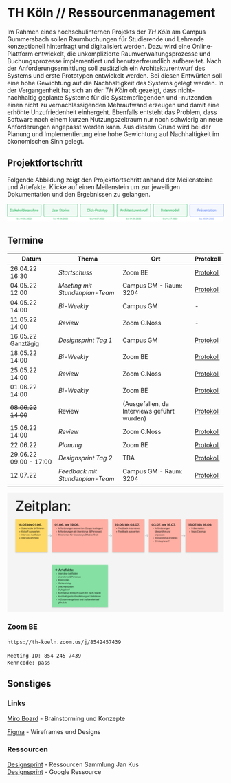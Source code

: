 # TH Köln // Ressourcenmanagement

Im Rahmen eines hochschulinternen Projekts der _TH Köln_ am Campus Gummersbach sollen Raumbuchungen für Studierende und Lehrende konzeptionell hinterfragt und digitalisiert werden. Dazu wird eine Online-Plattform entwickelt, die unkomplizierte Raumverwaltungsprozesse und Buchungsprozesse implementiert und benutzerfreundlich aufbereitet. Nach der Anforderungsermittlung soll zusätzlich ein Architekturentwurf des Systems und erste Prototypen entwickelt werden. Bei diesen Entwürfen soll eine hohe Gewichtung auf die Nachhaltigkeit des Systems gelegt werden. In der Vergangenheit hat sich an der _TH Köln_ oft gezeigt, dass nicht-nachhaltig geplante Systeme für die Systempflegenden und -nutzenden einen nicht zu vernachlässigenden Mehraufwand erzeugen und damit eine erhöhte Unzufriedenheit einhergeht. Ebenfalls entsteht das Problem, dass Software nach einem kurzen Nutzungszeitraum nur noch schwierig an neue Anforderungen angepasst werden kann. Aus diesem Grund wird bei der Planung und Implementierung eine hohe Gewichtung auf Nachhaltigkeit im ökonomischen Sinn gelegt.

## Projektfortschritt

Folgende Abbildung zeigt den Projektfortschritt anhand der Meilensteine und Artefakte. Klicke auf einen Meilenstein um zur jeweiligen Dokumentation und den Ergebnissen zu gelangen.

![Projektforschritt: Stakeholderanalyse beendet am 01.06.2022, User Stories beendet am 19.06.2022, Click-Prototyp beendet am 16.07.2022, Architekturentwurf beendet am 01.08.2022, Datenmodell beendet am 16.07.2022, Präsentation ausstehend bis zum 30.09.2022](./docs/assets/progress-05.png)


## Termine

| Datum                  | Thema                          | Ort                                         | Protokoll                                              |
| ---------------------- | ------------------------------ | ------------------------------------------- | ------------------------------------------------------ |
| 26.04.22 16:30         | _Startschuss_                  | Zoom BE                                     | [Protokoll](./protokolle/00_Prot_26-04-22.md)          |
| 04.05.22 12:00         | _Meeting mit Stundenplan-Team_ | Campus GM - Raum: 3204                      | [Protokoll](./interviews/interview-Stundenplanteam.md) |
| 04.05.22 14:00         | _Bi-Weekly_                    | Campus GM                                   | -                                                      |
| 11.05.22 14:00         | _Review_                       | Zoom C.Noss                                 | -                                                      |
| 16.05.22 Ganztägig     | _Designsprint Tag 1_           | Campus GM                                   | [Protokoll](./protokolle/01_Prot_16-05-22.md)          |
| 18.05.22 14:00         | _Bi-Weekly_                    | Zoom BE                                     | [Protokoll](./protokolle/02_Prot_18-05-22.md)          |
| 25.05.22 14:00         | _Review_                       | Zoom C.Noss                                 | [Protokoll](./protokolle/03_Prot_25-05-22.md)          |
| 01.06.22 14:00         | _Bi-Weekly_                    | Zoom BE                                     | [Protokoll](./protokolle/04_Prot_01-06-22.md)          |
| ~~08.06.22 14:00~~     | ~~Review~~                     | (Ausgefallen, da Interviews geführt wurden) | [Protokoll](./protokolle/05_Prot_08-06-22.md)          |
| 15.06.22 14:00         | _Review_                       | Zoom C.Noss                                 | [Protokoll](./protokolle/06_Prot_15-06-22.md)          |
| 22.06.22               | _Planung_                      | Zoom BE                                     | [Protokoll](./protokolle/07_Prot_22-06-22.md)          |
| 29.06.22 09:00 - 17:00 | _Designsprint Tag 2_           | TBA                                         | [Protokoll](./protokolle/08_Prot_29-06-22.md)          |
| 12.07.22               | _Feedback mit Stundenplan-Team_| Campus GM - Raum: 3204                      | [Protokoll](./protokolle/09_Prot_12-07-22.md)          |
|                        |                                |                                             |                                                        |

![Zeitplan](./docs/assets/zeitplan.png)

### Zoom BE

```
https://th-koeln.zoom.us/j/8542457439

Meeting-ID: 854 245 7439
Kenncode: pass
```

## Sonstiges

### Links

[Miro Board](https://miro.com/app/board/o9J_kgMy_lc=/) - Brainstorming und Konzepte

[Figma](https://www.figma.com/file/XmxGih73XA6zbU6UN1y1mb/Wireframes?node-id=0%3A1) - Wireframes und Designs

### Ressourcen

[Designsprint](https://koos.github.io/mi-master-vuk/) - Ressourcen Sammlung Jan Kus  
[Designsprint](https://designsprintkit.withgoogle.com/methodology/overview) - Google Ressource
